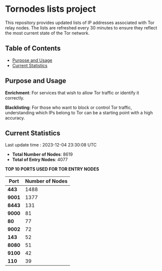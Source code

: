 # Tornodes lists project

This repository provides updated lists of IP addresses associated with Tor relay nodes. The lists are refreshed every 30 minutes to ensure they reflect the most current state of the Tor network.

## Table of Contents

- [Purpose and Usage](#purpose-and-usage)
- [Current Statistics](#current-statistics)


## Purpose and Usage

**Enrichment**: For services that wish to allow Tor traffic or identify it correctly.

**Blacklisting**: For those who want to block or control Tor traffic, understanding which IPs belong to Tor can be a starting point with a high accuracy.

## Current Statistics

Last update time : 2023-12-04 23:30:08 UTC

- **Total Number of Nodes**: 8619
- **Total of Entry Nodes**: 4077

**TOP 10 PORTS USED FOR TOR ENTRY NODES**

| **Port** | **Number of Nodes** |
|------|-----------------|
| **443**   | 1488  |
| **9001**   | 1377  |
| **8443**   | 131  |
| **9000**   | 81  |
| **80**   | 77  |
| **9002**   | 72  |
| **143**   | 52  |
| **8080**   | 51  |
| **9100**   | 42  |
| **110**   | 39  |

